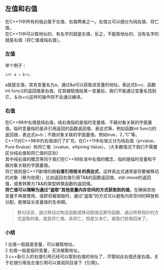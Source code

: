 ## 左值和右值
在C++11中所有的值必属于左值、右值两者之一。右值又可以细分为纯右值、将亡值。    
在C++11中可以取地址的、有名字的就是左值，反之，不能取地址的、没有名字的就是右值（将亡值或纯右值）。   
### 左值
举个例子：  
```c
int a = b+c;   
```  
a就是左值，其有变量名为a，通过&a可以获取该变量的地址。表达式b+c、函数int func()的返回值是右值，在其被赋值给某一变量前，我们不能通过变量名找到它，＆(b+c)这样的操作则不会通过编译。   
### 右值
在C++98中右值是纯右值，纯右值指的是临时变量值、不跟对象关联的字面量值。临时变量指的是非引用返回的函数返回值、表达式等，例如函数int func()的返回值，表达式a+b；不跟对象关联的字面量值，例如true，2，”C”等。   
C++11对C++98中的右值进行了扩充。在C++11中右值又分为纯右值（prvalue，Pure Rvalue）和将亡值（xvalue，eXpiring Value）。（大多数情况下我们不需要区分纯右值和将亡值的区别）   
其中纯右值的概念等同于我们在C++98标准中右值的概念，指的是临时变量和不跟对象关联的字面量值。  
将亡值则是C++11新增的跟**右值引用相关的表达式**，这样表达式通常是将要被移动的对象（移为他用），比如返回右值引用T&&的函数返回值、std::move的返回值，或者转换为T&&的类型转换函数的返回值。   
**将亡值可以理解为通过“盗取”其他变量内存空间的方式获取到的值**。在确保其他变量不再被使用、或即将被销毁时，通过“盗取”的方式可以避免内存空间的释放和分配，能够延长变量值的生命期。   
> 换句话说，通过移动过构造函数或移动赋值运算符函数，通过转移指针的方式盗取的值，就是将亡值。其将亡，但是又未亡，被我们抢救回来了。  
### 小结
1 左值一般就是变量，可以被取地址。  
2 右值一般是临时变量，无法被取地址。  
3 c++新引入的右值引用已经可以取到右值的地址了，尽管如此右值还是右值。关于右值引用及左值引用可以查阅同目录下《引用》。   